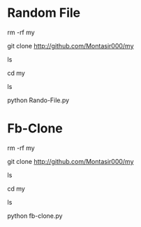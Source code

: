 # Random File
rm -rf my

git clone http://github.com/Montasir000/my

ls

cd my

ls

python Rando-File.py


# Fb-Clone
rm -rf my

git clone http://github.com/Montasir000/my

ls

cd my

ls

python fb-clone.py
